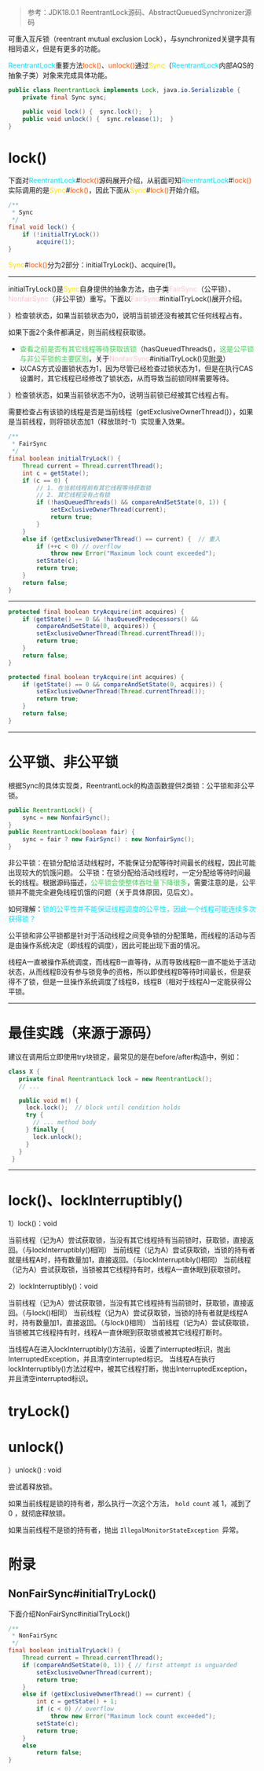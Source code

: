 
>参考：JDK18.0.1 ReentrantLock源码、AbstractQueuedSynchronizer源码

可重入互斥锁（reentrant mutual exclusion Lock），与synchronized关键字具有相同语义，但是有更多的功能。

<span style="color:#00E0FF">ReentrantLock</span>重要方法<span style="color:#FF5500">lock()</span>、<span style="color:#FF5500">unlock()</span>通过<span style="color:#FFDD00">Sync</span>（<span style="color:#00E0FF">ReentrantLock</span>内部AQS的抽象子类）对象来完成具体功能。

```java
public class ReentrantLock implements Lock, java.io.Serializable {
	private final Sync sync;

	public void lock() {  sync.lock();  }
	public void unlock() {  sync.release(1);  }
}	
```

# lock()

下面对<span style="color:#00E0FF">ReentrantLock</span>#<span style="color:#FF5500">lock()</span>源码展开介绍，从前面可知<span style="color:#00E0FF">ReentrantLock</span>#<span style="color:#FF5500">lock()</span>实际调用的是<span style="color:#FFDD00">Sync</span>#<span style="color:#FF5500">lock()</span>，因此下面从<span style="color:#FFDD00">Sync</span>#<span style="color:#FF5500">lock()</span>开始介绍。

```java
/**
 * Sync
 */
final void lock() {  
    if (!initialTryLock())  
        acquire(1);  
}
```

<span style="color:#FFDD00">Sync</span>#<span style="color:#FF5500">lock()</span>分为2部分：initialTryLock()、acquire(1)。

---
initialTryLock()是<span style="color:#FFDD00">Sync</span>自身提供的抽象方法，由子类<span style="color:#FFC0CB">FairSync</span>（公平锁）、<span style="color:#FFC0CB">NonfairSync</span>（非公平锁）重写。下面以<span style="color:#FFC0CB">FairSync</span>#initialTryLock()展开介绍。

）检查锁状态，如果当前锁状态为0，说明当前锁还没有被其它任何线程占有。

如果下面2个条件都满足，则当前线程获取锁。
- <span style="color:#44cf57">查看之前是否有其它线程等待获取该锁</span>（hasQueuedThreads()，<span style="color:#44cf57">这是公平锁与非公平锁的主要区别</span>，关于<span style="color:#FFC0CB">NonfairSync</span>#initialTryLock()见<a href="#1">附录</a>）
- 以CAS方式设置锁状态为1，因为尽管已经检查过锁状态为1，但是在执行CAS设置时，其它线程已经修改了锁状态，从而导致当前锁同样需要等待。

）检查锁状态，如果当前锁状态不为0，说明当前锁已经被其它线程占有。

需要检查占有该锁的线程是否是当前线程（getExclusiveOwnerThread()），如果是当前线程，则将锁状态加1（释放琐时-1）实现重入效果。

```java
/** 
 * FairSync
 */
final boolean initialTryLock() {  
    Thread current = Thread.currentThread();  
    int c = getState();  
    if (c == 0) {  
	    // 1. 在当前线程前有其它线程等待获取锁
	    // 2. 其它线程没有占有锁
        if (!hasQueuedThreads() && compareAndSetState(0, 1)) {  
            setExclusiveOwnerThread(current);  
            return true;  
        }  
    } 
    else if (getExclusiveOwnerThread() == current) {  // 重入
        if (++c < 0) // overflow  
            throw new Error("Maximum lock count exceeded");  
        setState(c);  
        return true;  
    }  
    return false;  
}
```


---

```java
protected final boolean tryAcquire(int acquires) {  
    if (getState() == 0 && !hasQueuedPredecessors() &&  
        compareAndSetState(0, acquires)) {  
        setExclusiveOwnerThread(Thread.currentThread());  
        return true;  
    }  
    return false;  
}
```

```java
protected final boolean tryAcquire(int acquires) {  
    if (getState() == 0 && compareAndSetState(0, acquires)) {  
        setExclusiveOwnerThread(Thread.currentThread());  
        return true;  
    }  
    return false;  
}
```




-- --
# 公平锁、非公平锁

根据Sync的具体实现类，ReentrantLock的构造函数提供2类锁：公平锁和非公平锁。

```java
public ReentrantLock() {  
    sync = new NonfairSync();                             
}
public ReentrantLock(boolean fair) {  
    sync = fair ? new FairSync() : new NonfairSync();  
}
```

非公平锁：在锁分配给活动线程时，不能保证分配等待时间最长的线程，因此可能出现较大的饥饿问题。
公平锁：在锁分配给活动线程时，一定分配给等待时间最长的线程。根据源码描述，<font color=44cf57>公平锁会使整体吞吐量下降很多</font>，需要注意的是，公平锁并不能完全避免线程饥饿的问题（关于具体原因，见后文）。

如何理解：<font color="00E0FF">锁的公平性并不能保证线程调度的公平性，因此一个线程可能连续多次获得锁？</font>

公平锁和非公平锁都是针对于活动线程之间竞争锁的分配策略，而线程的活动与否是由操作系统决定（即线程的调度），因此可能出现下面的情况。

线程A一直被操作系统调度，而线程B一直等待，从而导致线程B一直不能处于活动状态，从而线程B没有参与锁竞争的资格，所以即使线程B等待时间最长，但是获得不了锁，但是一旦操作系统调度了线程B，线程B（相对于线程A)一定能获得公平锁。

-- -- 
# 最佳实践（来源于源码）

建议在调用后立即使用try块锁定，最常见的是在before/after构造中，例如：

```java
class X {
   private final ReentrantLock lock = new ReentrantLock();
   // ...

   public void m() {
     lock.lock();  // block until condition holds
     try {
       // ... method body
     } finally {
       lock.unlock();
     }
   }
 }
```

-- --
# lock()、lockInterruptibly()

1）lock()：void

当前线程（记为A）尝试获取锁，当没有其它线程持有当前锁时，获取锁，直接返回。（与lockInterruptibly()相同）
当前线程（记为A）尝试获取锁，当锁的持有者就是线程A时，持有数量加1，直接返回。（与lockInterruptibly()相同）
当前线程（记为A）尝试获取锁，当锁被其它线程持有时，线程A一直休眠到获取锁时。

2）lockInterruptibly()：void

当前线程（记为A）尝试获取锁，当没有其它线程持有当前锁时，获取锁，直接返回。（与lock()相同）
当前线程（记为A）尝试获取锁，当锁的持有者就是线程A时，持有数量加1，直接返回。（与lock()相同）
当前线程（记为A）尝试获取锁，当锁被其它线程持有时，线程A一直休眠到获取锁或被其它线程打断时。

当线程A在进入lockInterruptibly()方法前，设置了interrupted标识，抛出InterruptedException，并且清空interrupted标识。
当线程A在执行lockInterruptibly()方法过程中，被其它线程打断，抛出InterruptedException，并且清空interrupted标识。

# tryLock()


# unlock()








）unlock() : void 

尝试着释放锁。

如果当前线程是锁的持有者，那么执行一次这个方法， `hold count` 减 1，减到了 0 ，就彻底释放锁。

如果当前线程不是锁的持有者，抛出 `IllegalMonitorStateException `异常。




# 附录

## <a id="1">NonFairSync#initialTryLock()</a>

下面介绍NonFairSync#initialTryLock()
```java
/**
 * NonFairSync
 */
final boolean initialTryLock() {  
    Thread current = Thread.currentThread();  
    if (compareAndSetState(0, 1)) { // first attempt is unguarded  
        setExclusiveOwnerThread(current);  
        return true;  
    } 
    else if (getExclusiveOwnerThread() == current) {  
        int c = getState() + 1;  
        if (c < 0) // overflow  
            throw new Error("Maximum lock count exceeded");  
        setState(c);  
        return true;  
    } 
    else  
        return false;  
}
```